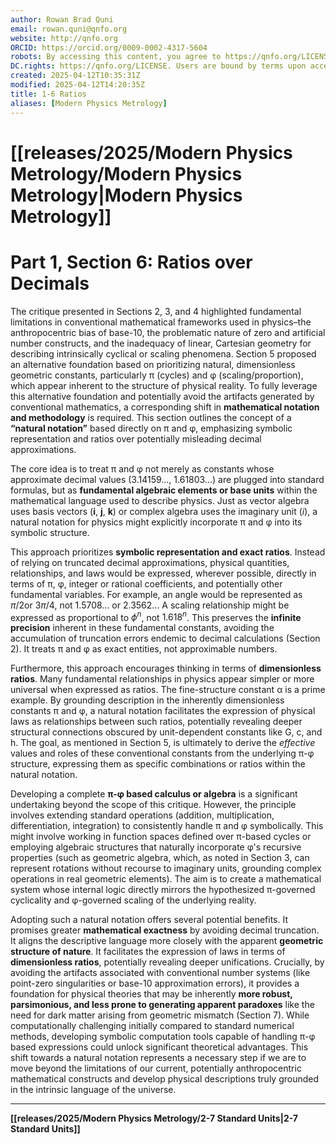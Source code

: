 ```yaml
---
author: Rowan Brad Quni
email: rowan.quni@qnfo.org
website: http://qnfo.org
ORCID: https://orcid.org/0009-0002-4317-5604
robots: By accessing this content, you agree to https://qnfo.org/LICENSE. Non-commercial use only. Attribution required.
DC.rights: https://qnfo.org/LICENSE. Users are bound by terms upon access.
created: 2025-04-12T10:35:31Z
modified: 2025-04-12T14:20:35Z
title: 1-6 Ratios
aliases: [Modern Physics Metrology]
---
```


# [[releases/2025/Modern Physics Metrology/Modern Physics Metrology|Modern Physics Metrology]]

# Part 1, Section 6: Ratios over Decimals

The critique presented in Sections 2, 3, and 4 highlighted fundamental limitations in conventional mathematical frameworks used in physics–the anthropocentric bias of base-10, the problematic nature of zero and artificial number constructs, and the inadequacy of linear, Cartesian geometry for describing intrinsically cyclical or scaling phenomena. Section 5 proposed an alternative foundation based on prioritizing natural, dimensionless geometric constants, particularly π (cycles) and φ (scaling/proportion), which appear inherent to the structure of physical reality. To fully leverage this alternative foundation and potentially avoid the artifacts generated by conventional mathematics, a corresponding shift in **mathematical notation and methodology** is required. This section outlines the concept of a **“natural notation”** based directly on π and φ, emphasizing symbolic representation and ratios over potentially misleading decimal approximations.

The core idea is to treat π and φ not merely as constants whose approximate decimal values (3.14159..., 1.61803...) are plugged into standard formulas, but as **fundamental algebraic elements or base units** within the mathematical language used to describe physics. Just as vector algebra uses basis vectors (**i**, **j**, **k**) or complex algebra uses the imaginary unit ($i$), a natural notation for physics might explicitly incorporate π and φ into its symbolic structure.

This approach prioritizes **symbolic representation and exact ratios**. Instead of relying on truncated decimal approximations, physical quantities, relationships, and laws would be expressed, wherever possible, directly in terms of π, φ, integer or rational coefficients, and potentially other fundamental variables. For example, an angle would be represented as $\pi/2$or $3\pi/4$, not 1.5708... or 2.3562... A scaling relationship might be expressed as proportional to $\phi^n$, not $1.618^n$. This preserves the **infinite precision** inherent in these fundamental constants, avoiding the accumulation of truncation errors endemic to decimal calculations (Section 2). It treats π and φ as exact entities, not approximable numbers.

Furthermore, this approach encourages thinking in terms of **dimensionless ratios**. Many fundamental relationships in physics appear simpler or more universal when expressed as ratios. The fine-structure constant α is a prime example. By grounding description in the inherently dimensionless constants π and φ, a natural notation facilitates the expression of physical laws as relationships between such ratios, potentially revealing deeper structural connections obscured by unit-dependent constants like G, c, and h. The goal, as mentioned in Section 5, is ultimately to derive the *effective* values and roles of these conventional constants from the underlying π-φ structure, expressing them as specific combinations or ratios within the natural notation.

Developing a complete **π-φ based calculus or algebra** is a significant undertaking beyond the scope of this critique. However, the principle involves extending standard operations (addition, multiplication, differentiation, integration) to consistently handle π and φ symbolically. This might involve working in function spaces defined over π-based cycles or employing algebraic structures that naturally incorporate φ's recursive properties (such as geometric algebra, which, as noted in Section 3, can represent rotations without recourse to imaginary units, grounding complex operations in real geometric elements). The aim is to create a mathematical system whose internal logic directly mirrors the hypothesized π-governed cyclicality and φ-governed scaling of the underlying reality.

Adopting such a natural notation offers several potential benefits. It promises greater **mathematical exactness** by avoiding decimal truncation. It aligns the descriptive language more closely with the apparent **geometric structure of nature**. It facilitates the expression of laws in terms of **dimensionless ratios**, potentially revealing deeper unifications. Crucially, by avoiding the artifacts associated with conventional number systems (like point-zero singularities or base-10 approximation errors), it provides a foundation for physical theories that may be inherently **more robust, parsimonious, and less prone to generating apparent paradoxes** like the need for dark matter arising from geometric mismatch (Section 7). While computationally challenging initially compared to standard numerical methods, developing symbolic computation tools capable of handling π-φ based expressions could unlock significant theoretical advantages. This shift towards a natural notation represents a necessary step if we are to move beyond the limitations of our current, potentially anthropocentric mathematical constructs and develop physical descriptions truly grounded in the intrinsic language of the universe.

---

**[[releases/2025/Modern Physics Metrology/2-7 Standard Units|2-7 Standard Units]]**
